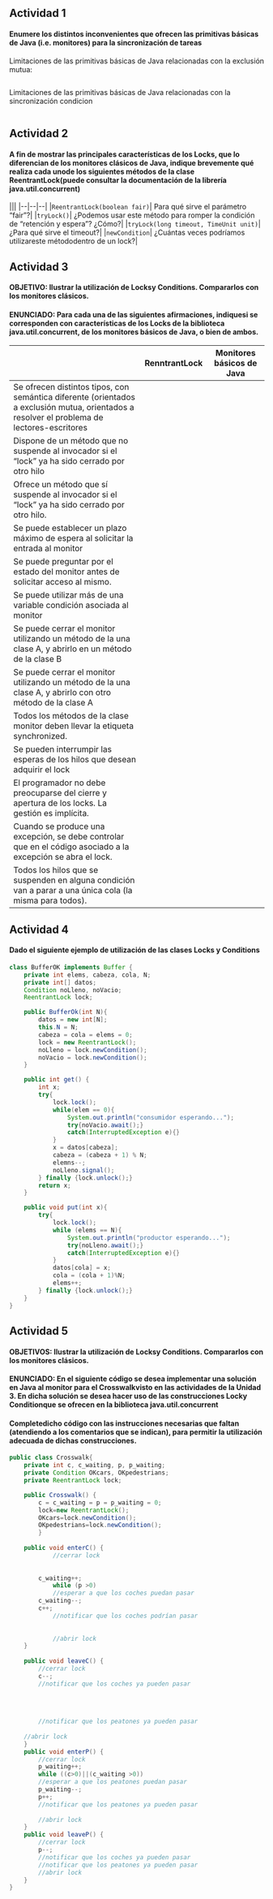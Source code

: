 ## Actividad 1
#### Enumere los distintos inconvenientes que ofrecen las primitivas básicas de Java (i.e. monitores) para la sincronización de tareas

Limitaciones de las primitivas básicas de Java relacionadas con la exclusión mutua:
```

``` 
Limitaciones  de  las  primitivas  básicas  de  Java  relacionadas  con  la sincronización condicion
```

``` 

## Actividad 2 
#### A fin de mostrar las principales características de los Locks, que lo diferencian de los monitores clásicos de Java, indique brevemente qué realiza cada unode los siguientes métodos de la clase ReentrantLock(puede consultar la documentación de la librería java.util.concurrent)

|||
|--|--|--| 
|`ReentrantLock(boolean fair)`| Para qué sirve el parámetro “fair”?|
|`tryLock()`| ¿Podemos usar este método para romper la condición de  “retención y espera”? ¿Cómo?|
|`tryLock(long timeout, TimeUnit unit)`| ¿Para qué sirve el timeout?|
|`newCondition`| ¿Cuántas  veces  podríamos  utilizareste métododentro de un lock?|

## Actividad 3 
#### OBJETIVO: Ilustrar la utilización de Locksy Conditions. Compararlos con los monitores clásicos.
#### ENUNCIADO: Para cada una de las siguientes afirmaciones, indiquesi se corresponden con características de los Locks de la biblioteca java.util.concurrent, de los monitores básicos de Java, o bien de ambos. 
||RenntrantLock|Monitores básicos de Java|
|--|--|--|
|Se ofrecen distintos tipos, con semántica diferente (orientados a exclusión mutua, orientados a resolver el problema de lectores-escritores|||
|Dispone de un método que no suspende al invocador si el “lock” ya ha sido cerrado por otro hilo|||
|Ofrece un método que sí suspende al invocador si el “lock” ya ha sido cerrado por otro hilo.|||
|Se puede establecer un plazo máximo de espera al solicitar la entrada al monitor|||
|Se puede preguntar por el estado del monitor antes de solicitar acceso al mismo.|||
|Se puede utilizar más de una variable condición asociada al monitor|||
|Se puede cerrar el monitor utilizando un método de la una clase A, y abrirlo en un método de la clase B|||
|Se puede cerrar el monitor utilizando un método de la una clase A, y abrirlo con otro método de la clase A|||
|Todos los métodos de la clase monitor deben llevar la etiqueta synchronized.|||
|Se pueden interrumpir las esperas de los hilos que desean adquirir el lock|||
|El programador no debe preocuparse del cierre y apertura de los locks. La gestión es implícita.|||
|Cuando se produce una excepción, se debe controlar que en el código asociado a la excepción se abra el lock.|||
|Todos los hilos que se suspenden en alguna condición van a parar a una única cola (la misma para todos).|||

## Actividad 4 
#### Dado el siguiente ejemplo de utilización de las clases Locks y Conditions
```java
class BufferOK implements Buffer {
    private int elems, cabeza, cola, N;
    private int[] datos; 
    Condition noLleno, noVacio;
    ReentrantLock lock;

    public BufferOk(int N){
        datos = new int[N]; 
        this.N = N;
        cabeza = cola = elems = 0; 
        lock = new ReentrantLock();
        noLleno = lock.newCondition();
        noVacio = lock.newCondition();
    }

    public int get() {
        int x;
        try{
            lock.lock();
            while(elem == 0){
                System.out.println("consumidor esperando...");
                try{noVacio.await();}
                catch(InterruptedException e){}
            }
            x = datos[cabeza]; 
            cabeza = (cabeza + 1) % N;
            elemns--;
            noLleno.signal(); 
        } finally {lock.unlock();}
        return x; 
    }

    public void put(int x){
        try{
            lock.lock();
            while (elems == N){
                System.out.println("productor esperando...");
                try{noLleno.await();}
                catch(InterruptedException e){}
            }
            datos[cola] = x; 
            cola = (cola + 1)%N;
            elems++;
        } finally {lock.unlock();}
    }
}

```

## Actividad 5 
#### OBJETIVOS: Ilustrar la utilización de Locksy Conditions. Compararlos con los monitores clásicos.

#### ENUNCIADO: En el siguiente código se desea implementar una solución en Java al monitor para el Crosswalkvisto en las actividades de la Unidad 3. En dicha solución se desea hacer uso  de  las  construcciones Locky Conditionque  se  ofrecen  en  la  biblioteca java.util.concurrent

#### Completedicho  código  con  las  instrucciones  necesarias  que  faltan  (atendiendo  a  los comentarios que se indican), para permitir la utilización adecuada de dichas construcciones.

```java 
public class Crosswalk{
    private int c, c_waiting, p, p_waiting;
    private Condition OKcars, OKpedestrians;
    private ReentrantLock lock;

    public Crosswalk() {
        c = c_waiting = p = p_waiting = 0;
        lock=new ReentrantLock();
        OKcars=lock.newCondition();
        OKpedestrians=lock.newCondition();
        }
        
    public void enterC() {
            //cerrar lock    
            
            
        c_waiting++;
            while (p >0)
            //esperar a que los coches puedan pasar
        c_waiting--;
        c++;
            //notificar que los coches podrían pasar
            
            
            //abrir lock
    }
            
    public void leaveC() { 
        //cerrar lock
        c--;
        //notificar que los coches ya pueden pasar
        
        
        
        
        //notificar que los peatones ya pueden pasar
        
    //abrir lock
    }
    public void enterP() {
        //cerrar lock
        p_waiting++;
        while ((c>0)||(c_waiting >0))
        //esperar a que los peatones puedan pasar
        p_waiting--;
        p++;
        //notificar que los peatones ya pueden pasar
        
        //abrir lock
    }
    public void leaveP() { 
        //cerrar lock
        p--;
        //notificar que los coches ya pueden pasar
        //notificar que los peatones ya pueden pasar  
        //abrir lock
    }
}

```
